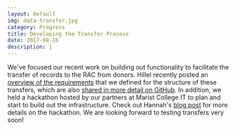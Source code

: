 ```yaml
---
layout: default
img: data-transfer.jpg
category: Progress
title: Developing the Transfer Process
date: 2017-08-16
description: |
---
```

  We've focused our recent work on building out functionality to facilitate the transfer of records to the RAC from donors. Hillel recently posted an [overview of the requirements](http://blog.rockarch.org/?p=1784) that we defined for the structure of these transfers, which are also [shared in more detail on GitHub](https://github.com/RockefellerArchiveCenter/project_electron/tree/master/transfer). In addition, we held a hackathon hosted by our partners at Marist College IT to plan and start to build out the infrastructure. Check out Hannah's [blog post](http://blog.rockarch.org/?p=1815) for more details on the hackathon. We are looking forward to testing transfers very soon!  
